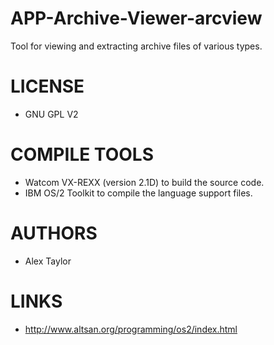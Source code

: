 APP-Archive-Viewer-arcview
==========================
Tool for viewing and extracting archive files of various types.

LICENSE
===============
- GNU GPL V2

COMPILE TOOLS
===============
* Watcom VX-REXX (version 2.1D) to build the source code. 
* IBM OS/2 Toolkit to compile the language support files.

AUTHORS
===============
* Alex Taylor

LINKS
===============
* http://www.altsan.org/programming/os2/index.html